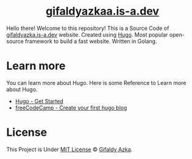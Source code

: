<h1 align="center"><a href="https://gifaldyazkaa.is-a.dev">gifaldyazkaa.is-a.dev</a></h1>

Hello there! Welcome to this repository! This is a Source Code of [gifaldyazka.is-a.dev](https://gifaldyazka.is-a.dev) website. Created using [Hugo](https://gohugo.io). Most popular open-source framework to build a fast website. Written in Golang.

# Learn more

You can learn more about Hugo. Here is some Reference to Learn more about Hugo.

- [Hugo - Get Started](https://gohugo.io/getting-started/quick-start/)
- [freeCodeCamp - Create your first hugo blog](https://www.freecodecamp.org/news/your-first-hugo-blog-a-practical-guide/)

# License

This Project is Under [MIT License](https://github.com/gifaldyazkaa/gifaldyazkaa.github.io/blob/master/LICENSE) &copy; [Gifaldy Azka](https://github.com/gifaldyazkaa).
